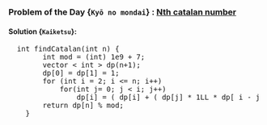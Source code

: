 ### Problem of the Day {`Kyō no mondai`} : [Nth catalan number](https://practice.geeksforgeeks.org/problems/nth-catalan-number0817/1)

#### Solution {`Kaiketsu`}:
<pre>
  int findCatalan(int n) {
        int mod = (int) 1e9 + 7;
        vector < int > dp(n+1);
        dp[0] = dp[1] = 1;
        for (int i = 2; i <= n; i++)
            for(int j= 0; j < i; j++)
                dp[i] = ( dp[i] + ( dp[j] * 1LL * dp[ i - j - 1]) % mod ) % mod;
        return dp[n] % mod;
    }
</pre>
